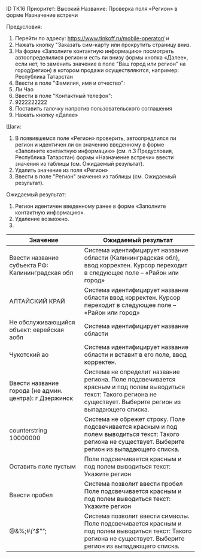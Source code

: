 ID		ТК16
Приоритет:	Высокий
Название: 	Проверка поля «Регион» в форме Назначение встречи

Предусловия:

1.	Перейти по адресу: https://www.tinkoff.ru/mobile-operator/ и 
2.	Нажать кнопку "Заказать сим-карту или прокрутить страницу вниз.
3.	На форме «Заполните контактную информацию» посмотреть автоопределилися регион и есть ли внизу формы кнопка «Далее», если нет, то заменить значение в поле "Ваш город или регион" на город(регион) в котором продажи осуществляются, например: Республика Татарстан
4.	Ввести в поле "Фамилия, имя и отчество": 
5.	Ли Чао
6.	Ввести в поле "Контактный телефон": 
7.	9222222222
8.	Поставить галочку напротив пользовательского соглашения 
9.	Нажать кнопку «Далее»

Шаги:
1.	В появившемся поле «Регион» проверить, автоопредлился ли регион и идентичен ли он значению введенному в форме «Заполните контактную информацию» (см. п.3 Предусловия, Республика Татарстан)  формы «Назначение встречи» ввести значения из таблицы (см. Ожидаемый результат).
2.	Удалить значение из поля «Регион»
3.	Ввести в поле "Регион" значения из таблицы (см. Ожидаемый результат).

Ожидаемый результат:
1.	Регион идентичен введенному ранее в форме «Заполните контактную информацию».
2.	Удаление возможно.
3.	

|    Значение                                                     |    Ожидаемый результат                                                                                                                                                               |
|-----------------------------------------------------------------|--------------------------------------------------------------------------------------------------------------------------------------------------------------------------------------|
|    Ввести название субъекта РФ:    Калининградская обл          |    Система идентифицирует название области (Калининградская   обл), ввод корректен.   Курсор переходит в следующее поле – «Район или   город»                                        |
|    АЛТАЙСКИЙ КРАЙ                                               |    Система идентифицирует название области ввод корректен.   Курсор переходит в следующее поле – «Район или   город»                                                                 |
|    Не обслуживающийся объект:   еврейская аобл                  |    Система идентифицирует название области                                                                                                                                           |
|    Чукотский ао                                                 |    Система идентифицирует название области и вставит в   его поле, ввод корректен.                                                                                                   |
|    Ввести название города (не админ. центра):    г Дзержинск    |    Система не определит название региона.    Поле подсвечивается красным и под полем выводиться   текст: Такого региона не существует. Выберите регион из выпадающего списка.        |
|    counterstring 10000000                                       |    Система не обрежет строку.   Поле подсвечивается красным и под полем выводиться   текст: Такого региона не существует. Выберите регион из выпадающего списка.                     |
|    Оставить поле пустым                                         |    Поле подсвечивается красным и под полем выводиться   текст: Укажите регион                                                                                                        |
|    Ввести пробел                                                |    Система позволит ввести пробел    Поле подсвечивается красным и под полем выводиться   текст: Укажите регион                                                                      |
|     @&%;#*(^$""*;                                              |    Система позволит ввести символы.   Поле подсвечивается красным и под полем выводиться   текст: Такого региона не существует. Выберите регион из выпадающего списка.               |
